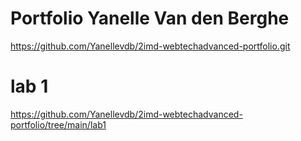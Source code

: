 # Portfolio Yanelle Van den Berghe

https://github.com/Yanellevdb/2imd-webtechadvanced-portfolio.git

# lab 1

https://github.com/Yanellevdb/2imd-webtechadvanced-portfolio/tree/main/lab1

